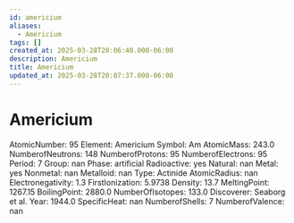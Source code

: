 ```yaml
---
id: americium
aliases:
  - Americium
tags: []
created_at: 2025-03-28T20:06:40.000-06:00
description: Americium
title: Americium
updated_at: 2025-03-28T20:07:37.000-06:00
---
```


# Americium
AtomicNumber: 95
Element: Americium
Symbol: Am
AtomicMass: 243.0
NumberofNeutrons: 148
NumberofProtons: 95
NumberofElectrons: 95
Period: 7
Group: nan
Phase: artificial
Radioactive: yes
Natural: nan
Metal: yes
Nonmetal: nan
Metalloid: nan
Type: Actinide
AtomicRadius: nan
Electronegativity: 1.3
FirstIonization: 5.9738
Density: 13.7
MeltingPoint: 1267.15
BoilingPoint: 2880.0
NumberOfIsotopes: 133.0
Discoverer: Seaborg et al.
Year: 1944.0
SpecificHeat: nan
NumberofShells: 7
NumberofValence: nan
